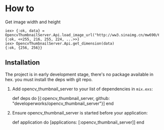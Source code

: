 # How to

Get image width and height

```
iex> {:ok, data} = OpencvThumbnailServer.Api.load_image_url("http://ww3.sinaimg.cn/mw690/6941baebgw1epzcuv9vmxj20me0hy0u1.jpg")
{:ok, <<255, 216, 255, 224, ...>>}
iex> OpencvThumbnailServer.Api.get_dimension(data)
{:ok, {256, 256}}
```

## Installation

The project is in early development stage, there's no package available in hex. you must install the deps with git repo.

  1. Add opencv_thumbnail_server to your list of dependencies in `mix.exs`:

        def deps do
          [{:opencv_thumbnail_server, github: "developerworks/opencv_thumbnail_server"}]
        end

  2. Ensure opencv_thumbnail_server is started before your application:

        def application do
          [applications: [:opencv_thumbnail_server]]
        end

